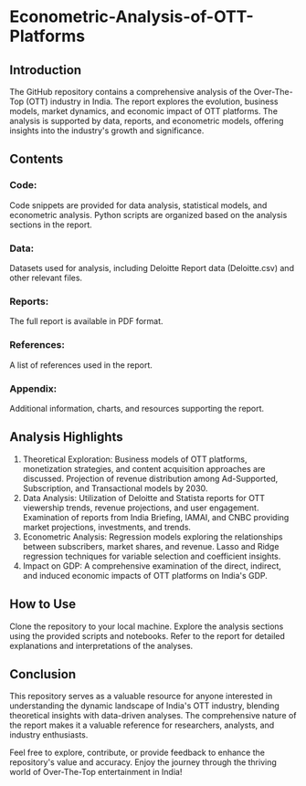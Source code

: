 # Econometric-Analysis-of-OTT-Platforms

## Introduction

The GitHub repository contains a comprehensive analysis of the Over-The-Top (OTT) industry in India. The report explores the evolution, business models, market dynamics, and economic impact of OTT platforms. The analysis is supported by data, reports, and econometric models, offering insights into the industry's growth and significance.

## Contents

### Code:

Code snippets are provided for data analysis, statistical models, and econometric analysis.
Python scripts are organized based on the analysis sections in the report.

### Data:

Datasets used for analysis, including Deloitte Report data (Deloitte.csv) and other relevant files.

### Reports:

The full report is available in PDF format.

### References:

A list of references used in the report.

### Appendix:

Additional information, charts, and resources supporting the report.

## Analysis Highlights
1. Theoretical Exploration:
Business models of OTT platforms, monetization strategies, and content acquisition approaches are discussed.
Projection of revenue distribution among Ad-Supported, Subscription, and Transactional models by 2030.
2. Data Analysis:
Utilization of Deloitte and Statista reports for OTT viewership trends, revenue projections, and user engagement.
Examination of reports from India Briefing, IAMAI, and CNBC providing market projections, investments, and trends.
3. Econometric Analysis:
Regression models exploring the relationships between subscribers, market shares, and revenue.
Lasso and Ridge regression techniques for variable selection and coefficient insights.
4. Impact on GDP:
A comprehensive examination of the direct, indirect, and induced economic impacts of OTT platforms on India's GDP.

## How to Use
Clone the repository to your local machine.
Explore the analysis sections using the provided scripts and notebooks.
Refer to the report for detailed explanations and interpretations of the analyses.

## Conclusion
This repository serves as a valuable resource for anyone interested in understanding the dynamic landscape of India's OTT industry, blending theoretical insights with data-driven analyses. The comprehensive nature of the report makes it a valuable reference for researchers, analysts, and industry enthusiasts.

Feel free to explore, contribute, or provide feedback to enhance the repository's value and accuracy. Enjoy the journey through the thriving world of Over-The-Top entertainment in India!
